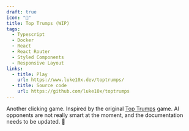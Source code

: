 ```yaml
---
draft: true
icon: "🎩"
title: Top Trumps (WIP)
tags:
  - Typescript
  - Docker
  - React
  - React Router
  - Styled Components
  - Responsive Layout
links:
  - title: Play
    url: https://www.luke10x.dev/toptrumps/
  - title: Source code
    url: https://github.com/luke10x/toptrumps
---
```

Another clicking game. Inspired by the original
<a href="https://en.wikipedia.org/wiki/Top_Trumps" target="_blank" >Top Trumps</a>
game.
AI opponents are not really smart at the moment,
and the documentation needs to be updated. 🚧